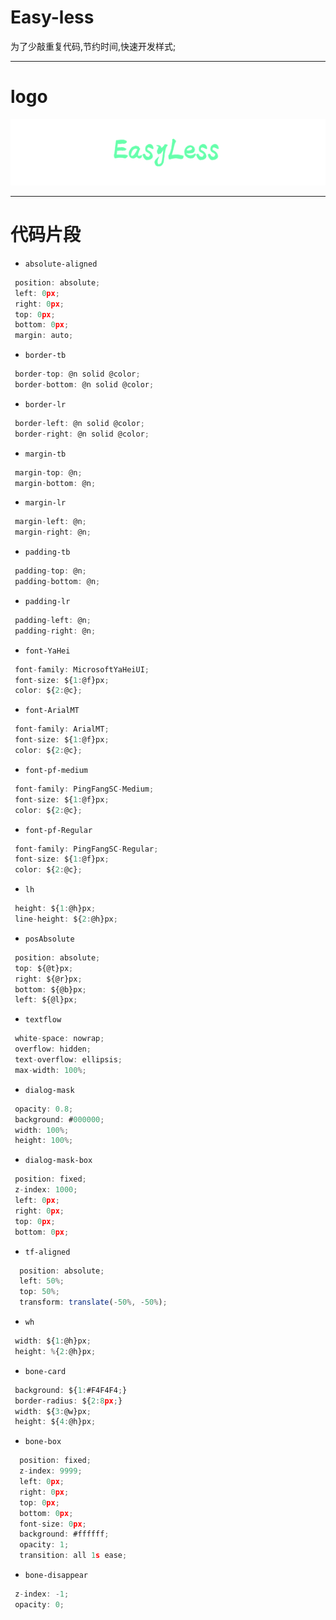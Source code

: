 
# Easy-less

为了少敲重复代码,节约时间,快速开发样式;


-----

# logo

![演示Demo](images/taro.png)


---

# 代码片段

- `absolute-aligned`

```javascript
 position: absolute;
 left: 0px;
 right: 0px;
 top: 0px;
 bottom: 0px;
 margin: auto;

```


- `border-tb`

```javascript
 border-top: @n solid @color;
 border-bottom: @n solid @color;

```

- `border-lr`

```javascript
 border-left: @n solid @color;
 border-right: @n solid @color;

```

- `margin-tb`

```javascript
 margin-top: @n;
 margin-bottom: @n;

```

- `margin-lr`

```javascript
 margin-left: @n;
 margin-right: @n;

```

- `padding-tb`

```javascript
 padding-top: @n;
 padding-bottom: @n;

```

- `padding-lr`

```javascript
 padding-left: @n;
 padding-right: @n;

```

- `font-YaHei`

```javascript
 font-family: MicrosoftYaHeiUI;
 font-size: ${1:@f}px;
 color: ${2:@c};

```

- `font-ArialMT`

```javascript
 font-family: ArialMT;
 font-size: ${1:@f}px;
 color: ${2:@c};

```

- `font-pf-medium`

```javascript
 font-family: PingFangSC-Medium;
 font-size: ${1:@f}px;
 color: ${2:@c};

```

- `font-pf-Regular`

```javascript
 font-family: PingFangSC-Regular;
 font-size: ${1:@f}px;
 color: ${2:@c};

```

- `lh`

```javascript
 height: ${1:@h}px;
 line-height: ${2:@h}px;

```

- `posAbsolute`

```javascript
 position: absolute;
 top: ${@t}px;
 right: ${@r}px;
 bottom: ${@b}px;
 left: ${@l}px;

```

- `textflow`

```javascript
 white-space: nowrap;
 overflow: hidden;
 text-overflow: ellipsis;
 max-width: 100%;

```

- `dialog-mask`

```javascript
 opacity: 0.8;
 background: #000000;
 width: 100%;
 height: 100%;

```

- `dialog-mask-box`

```javascript
 position: fixed;
 z-index: 1000;
 left: 0px;
 right: 0px;
 top: 0px;
 bottom: 0px;

```

- `tf-aligned`

```javascript
  position: absolute;
  left: 50%;
  top: 50%;
  transform: translate(-50%, -50%);

```

- `wh`

```javascript
 width: ${1:@h}px;
 height: %{2:@h}px;

```

- `bone-card`

```javascript
 background: ${1:#F4F4F4;}
 border-radius: ${2:8px;}
 width: ${3:@w}px;
 height: ${4:@h}px;

```

- `bone-box`

```javascript
  position: fixed;
  z-index: 9999;
  left: 0px;
  right: 0px;
  top: 0px;
  bottom: 0px;
  font-size: 0px;
  background: #ffffff;
  opacity: 1;
  transition: all 1s ease;
```

- `bone-disappear`

```javascript
 z-index: -1;
 opacity: 0;

```

